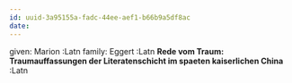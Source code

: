 ```yaml
---
id: uuid-3a95155a-fadc-44ee-aef1-b66b9a5df8ac
date: 
---
```


given: Marion :Latn
family: Eggert :Latn
**Rede vom Traum: Traumauffassungen der Literatenschicht im spaeten kaiserlichen China** :Latn